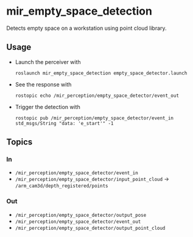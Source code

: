 # mir_empty_space_detection

Detects empty space on a workstation using point cloud library.

## Usage

- Launch the perceiver with
  ```
  roslaunch mir_empty_space_detection empty_space_detector.launch
  ```

- See the response with
  ```
  rostopic echo /mir_perception/empty_space_detector/event_out 
  ```

- Trigger the detection with
  ```
  rostopic pub /mir_perception/empty_space_detector/event_in std_msgs/String "data: 'e_start'" -1
  ```

## Topics

### In
- `/mir_perception/empty_space_detector/event_in`
- `/mir_perception/empty_space_detector/input_point_cloud` -> `/arm_cam3d/depth_registered/points`

### Out
- `/mir_perception/empty_space_detector/output_pose`
- `/mir_perception/empty_space_detector/event_out`
- `/mir_perception/empty_space_detector/output_point_cloud`
